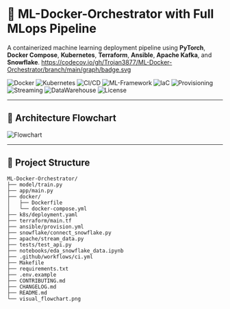 # 🚀 ML-Docker-Orchestrator with Full MLops Pipeline

A containerized machine learning deployment pipeline using **PyTorch**, **Docker Compose**, **Kubernetes**, **Terraform**, **Ansible**, **Apache Kafka**, and **Snowflake**.
https://codecov.io/gh/Trojan3877/ML-Docker-Orchestrator/branch/main/graph/badge.svg


![Docker](https://img.shields.io/badge/Containerized-Docker-informational)
![Kubernetes](https://img.shields.io/badge/Orchestrator-Kubernetes-blue)
![CI/CD](https://img.shields.io/badge/CI%2FCD-GitHub%20Actions-success)
![ML-Framework](https://img.shields.io/badge/Framework-PyTorch-red)
![IaC](https://img.shields.io/badge/Infrastructure-Terraform-purple)
![Provisioning](https://img.shields.io/badge/Provisioning-Ansible-yellow)
![Streaming](https://img.shields.io/badge/Streaming-Apache_Kafka-orange)
![DataWarehouse](https://img.shields.io/badge/Data-Snowflake-lightblue)
![License](https://img.shields.io/badge/License-MIT-green)

---

## 🧠 Architecture Flowchart

![Flowchart](visual_flowchart.png)

---

## 📂 Project Structure

```plaintext
ML-Docker-Orchestrator/
├── model/train.py
├── app/main.py
├── docker/
│   ├── Dockerfile
│   └── docker-compose.yml
├── k8s/deployment.yaml
├── terraform/main.tf
├── ansible/provision.yml
├── snowflake/connect_snowflake.py
├── apache/stream_data.py
├── tests/test_api.py
├── notebooks/eda_snowflake_data.ipynb
├── .github/workflows/ci.yml
├── Makefile
├── requirements.txt
├── .env.example
├── CONTRIBUTING.md
├── CHANGELOG.md
├── README.md
└── visual_flowchart.png
